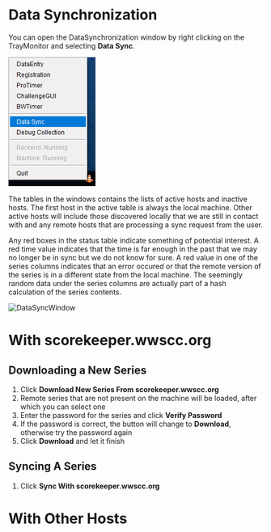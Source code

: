 # Data Synchronization

You can open the DataSynchronization window by right clicking on the TrayMonitor and selecting **Data Sync**.

![ContextMenu](images/syncmenu.png)

The tables in the windows contains the lists of active hosts and inactive hosts.  The first host in the active
table is always the local machine.  Other active hosts will include those discovered locally that we are still
in contact with and any remote hosts that are processing a sync request from the user.

Any red boxes in the status table indicate something of potential interest.  A red time value indicates that the
time is far enough in the past that we may no longer be in sync but we do not know for sure.  A red value in one
of the series columns indicates that an error occured or that the remote version of the series is in a different
state from the local machine.  The seemingly random data under the series columns are actually part of a hash
calculation of the series contents.

![DataSyncWindow](images/datasync.png)

# With scorekeeper.wwscc.org

## Downloading a New Series
1. Click **Download New Series From scorekeeper.wwscc.org**
1. Remote series that are not present on the machine will be loaded, after which you can select one
1. Enter the password for the series and click **Verify Password**
1. If the password is correct, the button will change to **Download**, otherwise try the password again
1. Click **Download** and let it finish

## Syncing A Series
1. Click **Sync With scorekeeper.wwscc.org**


# With Other Hosts



